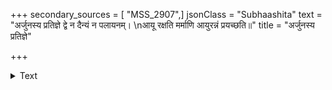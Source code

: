 +++
secondary_sources = [ "MSS_2907",]
jsonClass = "Subhaashita"
text = "अर्जुनस्य प्रतिज्ञे द्वे न दैन्यं न पलायनम्।  \nआयू रक्षति मर्माणि आयुरन्नं प्रयच्छति॥"
title = "अर्जुनस्य प्रतिज्ञे"

+++

<details><summary>Text</summary>

अर्जुनस्य प्रतिज्ञे द्वे न दैन्यं न पलायनम्।  
आयू रक्षति मर्माणि आयुरन्नं प्रयच्छति॥
</details>
